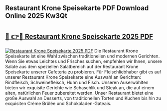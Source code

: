 ## Restaurant Krone Speisekarte PDF Download Online 2025 Kw3Qt

# <h2><a href="http://gc90sf.nevu.top/?p=Restaurant+Krone+Speisekarte">🔗 👉🔴 Restaurant Krone Speisekarte 2025 PDF</a></h2>

[![Restaurant Krone Speisekarte 2025 PDF](https://i.imgur.com/dBaPXMq.png)](http://gc90sf.nevu.top/?p=Restaurant+Krone+Speisekarte)
Die Restaurant Krone Speisekarte ist eine Wahl zwischen traditionellen und modernen Gerichten. Wenn Sie etwas Leichtes und Frisches suchen, empfehlen wir Ihnen, unsere Salate aus dem speziellen Salatbereich auf der Restaurant Krone Speisekarte unserer Cafeteria zu probieren. Für Fleischliebhaber gibt es auf unserer Restaurant Krone Speisekarte eine Auswahl an Gerichten: Rindfleisch, Schweinefleisch, Huhn und Fisch. Unseren Auserwählten bieten wir exquisite Gerichte wie Schaschlik und Steak an, die auf einem alten, natürlichen Feuer zubereitet werden. Unser Restaurant bietet eine große Auswahl an Desserts, von traditionellen Torten und Kuchen bis hin zu exquisiten Crème Brûlée und Schokoladen-Gateais.
